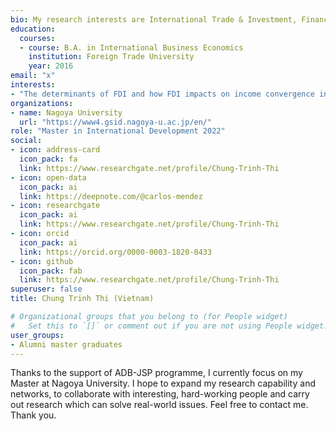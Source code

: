 ```yaml
---
bio: My research interests are International Trade & Investment, Financial Forecasting, Regional Development, Spatial Analysis
education:
  courses:
  - course: B.A. in International Business Economics
    institution: Foreign Trade University
    year: 2016
email: "x"
interests:
- "The determinants of FDI and how FDI impacts on income convergence in Vietnam"
organizations:
- name: Nagoya University
  url: "https://www4.gsid.nagoya-u.ac.jp/en/"
role: "Master in International Development 2022"
social:
- icon: address-card
  icon_pack: fa
  link: https://www.researchgate.net/profile/Chung-Trinh-Thi
- icon: open-data
  icon_pack: ai
  link: https://deepnote.com/@carlos-mendez
- icon: researchgate
  icon_pack: ai
  link: https://www.researchgate.net/profile/Chung-Trinh-Thi
- icon: orcid
  icon_pack: ai
  link: https://orcid.org/0000-0003-1820-0433
- icon: github
  icon_pack: fab
  link: https://www.researchgate.net/profile/Chung-Trinh-Thi
superuser: false
title: Chung Trinh Thi (Vietnam)

# Organizational groups that you belong to (for People widget)
#   Set this to `[]` or comment out if you are not using People widget.
user_groups:
- Alumni master graduates
---
```


Thanks to the support of ADB-JSP programme, I currently focus on my Master at Nagoya University. I hope to expand my research capability and networks, to collaborate with interesting, hard-working people and carry out research which can solve real-world issues. Feel free to contact me. Thank you.
